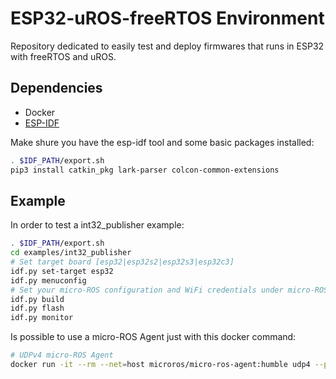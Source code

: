 ESP32-uROS-freeRTOS Environment 
===
Repository dedicated to easily test and deploy firmwares that runs in ESP32 with freeRTOS and uROS. 

## Dependencies
- Docker 
- [ESP-IDF](https://docs.espressif.com/projects/esp-idf/en/stable/esp32/get-started/linux-macos-setup.html)

Make shure you have the esp-idf tool and some basic packages installed: 
```bash
. $IDF_PATH/export.sh
pip3 install catkin_pkg lark-parser colcon-common-extensions
```
## Example

In order to test a int32_publisher example:

```bash
. $IDF_PATH/export.sh
cd examples/int32_publisher
# Set target board [esp32|esp32s2|esp32s3|esp32c3]
idf.py set-target esp32
idf.py menuconfig
# Set your micro-ROS configuration and WiFi credentials under micro-ROS Settings
idf.py build
idf.py flash
idf.py monitor
```

Is possible to use a micro-ROS Agent just with this docker command:

```bash
# UDPv4 micro-ROS Agent
docker run -it --rm --net=host microros/micro-ros-agent:humble udp4 --port 8888
```

